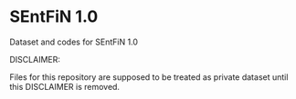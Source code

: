 # SEntFiN 1.0
Dataset and codes for SEntFiN 1.0

DISCLAIMER:

Files for this repository are supposed to be treated as private dataset until this DISCLAIMER is removed.
